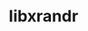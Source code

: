 ---
title: "libxrandr"
layout: cache
categories: [package, v0.21.1]
meta: {"versions": ["1.5.3"], "compilers": ["gcc@=11.1.0", "gcc@=11.3.0", "gcc@=11.4.0", "gcc@=7.3.1", "gcc@=9.4.0"], "oss": ["amzn2", "ubuntu20.04", "ubuntu22.04"], "platforms": ["linux"], "targets": ["aarch64", "neoverse_n1", "neoverse_v1", "ppc64le", "x86_64_v3"], "stacks": ["aws-isc", "aws-isc-aarch64", "data-vis-sdk", "e4s", "e4s-neoverse_v1", "e4s-power", "e4s-rocm-external", "ml-linux-x86_64-rocm", "root"], "num_specs": 11, "num_specs_by_stack": {"root": 11, "aws-isc-aarch64": 2, "aws-isc": 1, "e4s-neoverse_v1": 1, "e4s-power": 1, "data-vis-sdk": 2, "e4s": 2, "e4s-rocm-external": 1, "ml-linux-x86_64-rocm": 2}}
spec_details: [{"hash": "m73kcthyzyq2de6iwn2ipkkv6mkfieha", "compiler": "gcc@=7.3.1", "versions": ["1.5.3"], "os": "amzn2", "platform": "linux", "target": "aarch64", "variants": ["build_system=autotools"], "stacks": ["root", "aws-isc-aarch64"], "size": "-", "tarball": "https://binaries.spack.io/releases/v0.21.1/build_cache/linux-amzn2-aarch64/gcc-7.3.1/libxrandr-1.5.3/linux-amzn2-aarch64-gcc-7.3.1-libxrandr-1.5.3-m73kcthyzyq2de6iwn2ipkkv6mkfieha.spack"}, {"hash": "ix623iwjuhwwypywfqqjy5gu5hyczca7", "compiler": "gcc@=7.3.1", "versions": ["1.5.3"], "os": "amzn2", "platform": "linux", "target": "neoverse_n1", "variants": ["build_system=autotools"], "stacks": ["root", "aws-isc-aarch64"], "size": "-", "tarball": "https://binaries.spack.io/releases/v0.21.1/build_cache/linux-amzn2-neoverse_n1/gcc-7.3.1/libxrandr-1.5.3/linux-amzn2-neoverse_n1-gcc-7.3.1-libxrandr-1.5.3-ix623iwjuhwwypywfqqjy5gu5hyczca7.spack"}, {"hash": "oepgvkv63mzg4e4phcxbxncds7zc3d7e", "compiler": "gcc@=7.3.1", "versions": ["1.5.3"], "os": "amzn2", "platform": "linux", "target": "x86_64_v3", "variants": ["build_system=autotools"], "stacks": ["aws-isc", "root"], "size": "-", "tarball": "https://binaries.spack.io/releases/v0.21.1/build_cache/linux-amzn2-x86_64_v3/gcc-7.3.1/libxrandr-1.5.3/linux-amzn2-x86_64_v3-gcc-7.3.1-libxrandr-1.5.3-oepgvkv63mzg4e4phcxbxncds7zc3d7e.spack"}, {"hash": "c4lh5vc6nlj5xmao4on5mgn7plfed4a3", "compiler": "gcc@=11.4.0", "versions": ["1.5.3"], "os": "ubuntu20.04", "platform": "linux", "target": "neoverse_v1", "variants": ["build_system=autotools"], "stacks": ["root", "e4s-neoverse_v1"], "size": "-", "tarball": "https://binaries.spack.io/releases/v0.21.1/build_cache/linux-ubuntu20.04-neoverse_v1/gcc-11.4.0/libxrandr-1.5.3/linux-ubuntu20.04-neoverse_v1-gcc-11.4.0-libxrandr-1.5.3-c4lh5vc6nlj5xmao4on5mgn7plfed4a3.spack"}, {"hash": "wzjr2v2jxfxjbsfdj5wwnk4nv46ipcce", "compiler": "gcc@=9.4.0", "versions": ["1.5.3"], "os": "ubuntu20.04", "platform": "linux", "target": "ppc64le", "variants": ["build_system=autotools"], "stacks": ["e4s-power", "root"], "size": "-", "tarball": "https://binaries.spack.io/releases/v0.21.1/build_cache/linux-ubuntu20.04-ppc64le/gcc-9.4.0/libxrandr-1.5.3/linux-ubuntu20.04-ppc64le-gcc-9.4.0-libxrandr-1.5.3-wzjr2v2jxfxjbsfdj5wwnk4nv46ipcce.spack"}, {"hash": "pfc7e2lwuztzrld4a2vfi6qwuchskirf", "compiler": "gcc@=11.1.0", "versions": ["1.5.3"], "os": "ubuntu20.04", "platform": "linux", "target": "x86_64_v3", "variants": ["build_system=autotools"], "stacks": ["data-vis-sdk", "root"], "size": "-", "tarball": "https://binaries.spack.io/releases/v0.21.1/build_cache/linux-ubuntu20.04-x86_64_v3/gcc-11.1.0/libxrandr-1.5.3/linux-ubuntu20.04-x86_64_v3-gcc-11.1.0-libxrandr-1.5.3-pfc7e2lwuztzrld4a2vfi6qwuchskirf.spack"}, {"hash": "zrvqeedtx7sryyakweor7olfsz3xstbt", "compiler": "gcc@=11.1.0", "versions": ["1.5.3"], "os": "ubuntu20.04", "platform": "linux", "target": "x86_64_v3", "variants": ["build_system=autotools"], "stacks": ["data-vis-sdk", "root"], "size": "-", "tarball": "https://binaries.spack.io/releases/v0.21.1/build_cache/linux-ubuntu20.04-x86_64_v3/gcc-11.1.0/libxrandr-1.5.3/linux-ubuntu20.04-x86_64_v3-gcc-11.1.0-libxrandr-1.5.3-zrvqeedtx7sryyakweor7olfsz3xstbt.spack"}, {"hash": "tz4oqa6my5kujkpoh7jzhaufe5dio6q3", "compiler": "gcc@=11.4.0", "versions": ["1.5.3"], "os": "ubuntu20.04", "platform": "linux", "target": "x86_64_v3", "variants": ["build_system=autotools"], "stacks": ["e4s", "root", "e4s-rocm-external"], "size": "-", "tarball": "https://binaries.spack.io/releases/v0.21.1/build_cache/linux-ubuntu20.04-x86_64_v3/gcc-11.4.0/libxrandr-1.5.3/linux-ubuntu20.04-x86_64_v3-gcc-11.4.0-libxrandr-1.5.3-tz4oqa6my5kujkpoh7jzhaufe5dio6q3.spack"}, {"hash": "bnfgw7di2uusboqlhkbhjgiizp5dmpdh", "compiler": "gcc@=11.4.0", "versions": ["1.5.3"], "os": "ubuntu20.04", "platform": "linux", "target": "x86_64_v3", "variants": ["build_system=autotools"], "stacks": ["e4s", "root"], "size": "-", "tarball": "https://binaries.spack.io/releases/v0.21.1/build_cache/linux-ubuntu20.04-x86_64_v3/gcc-11.4.0/libxrandr-1.5.3/linux-ubuntu20.04-x86_64_v3-gcc-11.4.0-libxrandr-1.5.3-bnfgw7di2uusboqlhkbhjgiizp5dmpdh.spack"}, {"hash": "vli4xp46p4vbejxls3fy2qptnuen3ssn", "compiler": "gcc@=11.3.0", "versions": ["1.5.3"], "os": "ubuntu22.04", "platform": "linux", "target": "x86_64_v3", "variants": ["build_system=autotools"], "stacks": ["ml-linux-x86_64-rocm", "root"], "size": "-", "tarball": "https://binaries.spack.io/releases/v0.21.1/build_cache/linux-ubuntu22.04-x86_64_v3/gcc-11.3.0/libxrandr-1.5.3/linux-ubuntu22.04-x86_64_v3-gcc-11.3.0-libxrandr-1.5.3-vli4xp46p4vbejxls3fy2qptnuen3ssn.spack"}, {"hash": "33eljdv2s6o6yeonep4h3fracob2uank", "compiler": "gcc@=11.3.0", "versions": ["1.5.3"], "os": "ubuntu22.04", "platform": "linux", "target": "x86_64_v3", "variants": ["build_system=autotools"], "stacks": ["ml-linux-x86_64-rocm", "root"], "size": "-", "tarball": "https://binaries.spack.io/releases/v0.21.1/build_cache/linux-ubuntu22.04-x86_64_v3/gcc-11.3.0/libxrandr-1.5.3/linux-ubuntu22.04-x86_64_v3-gcc-11.3.0-libxrandr-1.5.3-33eljdv2s6o6yeonep4h3fracob2uank.spack"}]
---